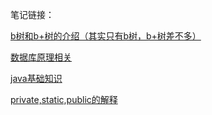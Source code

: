 笔记链接：

[b树和b+树的介绍（其实只有b树，b+树差不多）](https://github.com/srand-time/leetcode/blob/master/知识性的面试题/b树和b%2B树.md)

[数据库原理相关](https://github.com/srand-time/leetcode/blob/master/知识性的面试题/数据库.md)

[java基础知识](https://github.com/srand-time/leetcode/blob/master/知识性的面试题/java基础知识.md)

[private,static,public的解释](https://github.com/srand-time/leetcode/blob/master/知识性的面试题/private%2Cstatic%2Cpublic.md)

